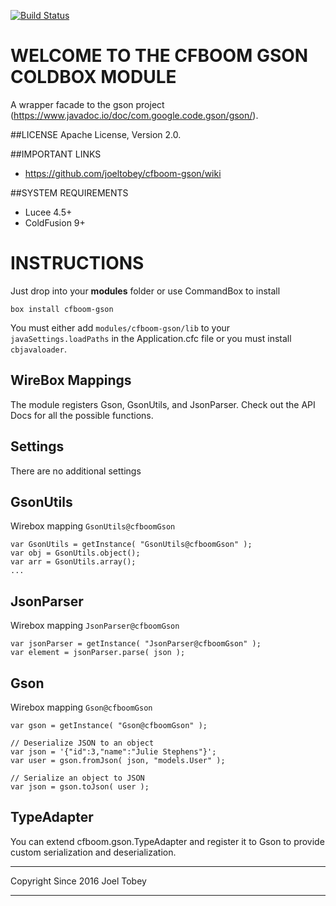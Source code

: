 [![Build Status](https://api.travis-ci.org/joeltobey/cfboom-gson.svg?branch=development)](https://travis-ci.org/joeltobey/cfboom-gson)

# WELCOME TO THE CFBOOM GSON COLDBOX MODULE
A wrapper facade to the gson project (https://www.javadoc.io/doc/com.google.code.gson/gson/).

##LICENSE
Apache License, Version 2.0.

##IMPORTANT LINKS
- https://github.com/joeltobey/cfboom-gson/wiki

##SYSTEM REQUIREMENTS
- Lucee 4.5+
- ColdFusion 9+

# INSTRUCTIONS
Just drop into your **modules** folder or use CommandBox to install

`box install cfboom-gson`

You must either add `modules/cfboom-gson/lib` to your `javaSettings.loadPaths`
in the Application.cfc file or you must install `cbjavaloader`.

## WireBox Mappings
The module registers Gson, GsonUtils, and JsonParser. Check out the API Docs for all the possible functions.

## Settings
There are no additional settings

## GsonUtils

Wirebox mapping `GsonUtils@cfboomGson`

```
var GsonUtils = getInstance( "GsonUtils@cfboomGson" );
var obj = GsonUtils.object();
var arr = GsonUtils.array();
...
```

## JsonParser

Wirebox mapping `JsonParser@cfboomGson`

```
var jsonParser = getInstance( "JsonParser@cfboomGson" );
var element = jsonParser.parse( json );
```

## Gson

Wirebox mapping `Gson@cfboomGson`

```
var gson = getInstance( "Gson@cfboomGson" );

// Deserialize JSON to an object
var json = '{"id":3,"name":"Julie Stephens"}';
var user = gson.fromJson( json, "models.User" );

// Serialize an object to JSON
var json = gson.toJson( user );
```

## TypeAdapter

You can extend cfboom.gson.TypeAdapter and register it to Gson to provide custom
serialization and deserialization.

********************************************************************************
Copyright Since 2016 Joel Tobey
********************************************************************************
